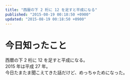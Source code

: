 ```yaml
---
title: "西暦の下 2 桁に 12 を足すと平成になる"
published: "2015-08-19 00:18:50 +0900"
updated: "2015-08-19 00:18:50 +0900"
---
```


# 今日知ったこと

西暦の下 2 桁に 12 を足すと平成になる。  
2015 年は平成 27 年。  
今日たまたま聞こえてきた話だけど、めっちゃためになった。
